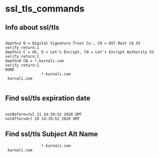 # ssl_tls_commands

## Info about ssl/tls
``` $ echo | openssl s_client -servername karnali.com -connect karnali.com:443 | openssl x509 -noout -text | grep DNS:| tr ',' '\n' | sed 's/DNS://'

depth=2 O = Digital Signature Trust Co., CN = DST Root CA X3
verify return:1
depth=1 C = US, O = Let's Encrypt, CN = Let's Encrypt Authority X3
verify return:1
depth=0 CN = *.karnali.com
verify return:1
DONE
                *.karnali.com
 karnali.com
 
 ```
 ## Find ssl/tls expiration date
```$ echo | openssl s_client -servername karnali.com -connect karnali.com:443 2>/dev/null | openssl x509 -noout -dates
 
notBefore=Jul 21 14:39:52 2020 GMT
notAfter=Oct 19 14:39:52 2020 GMT
```
## Find ssl/tls Subject Alt Name
```$ echo | openssl s_client -servername karnali.com -connect karnali.com:443 2>/dev/null | openssl x509 -noout -text | grep DNS:| tr ',' '\n' | sed 's/DNS://'
                *.karnali.com
 karnali.com
 ```
